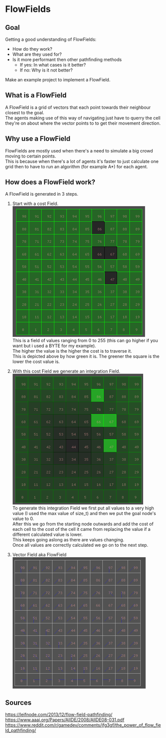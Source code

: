 # FlowFields

## Goal

Getting a good understanding of FlowFields:  

- How do they work?
- What are they used for?
- Is it more performant then other pathfinding methods  
	- If yes: In what cases is it better?
	- If no: Why is it not better?
	
Make an example project to implement a FlowField.

## What is a FlowField

A FlowField is a grid of vectors that each point towards their neighbour closest to the goal.  
The agents making use of this way of navigating just have to querry the cell they're on about where the vector points to to get their movement direction.  

## Why use a FlowField

FlowFields are mostly used when there's a need to simulate a big crowd moving to certain points.  
This is because when there's a lot of agents it's faster to just calculate one grid then to have to run an algorithm \(for example A\*\) for each agent.  

## How does a FlowField work?

A FlowField is generated in 3 steps.

1. Start with a cost Field.  
![CostField](https://github.com/PjotrBrunain/FlowFields/blob/main/Images/CostField.png?raw=true)  
This is a field of values ranging from 0 to 255 (this can go higher if you want but i used a BYTE for my example).  
The higher the value is the higher the cost is to traverse it.  
This is depicted above by how green it is. The greener the square is the lower the cost value is.

2. With this cost Field we generate an integration Field.
![IntegrationField](https://github.com/PjotrBrunain/FlowFields/blob/main/Images/IntegrationField.png?raw=true)  
To generate this integration Field we first put all values to a very high value (I used the max value of size_t) and then we put the goal node's value to 0.  
After this we go from the starting node outwards and add the cost of each cell to the cost of the cell it came from replacing the value if a different calculated value is lower.  
This keeps going aslong as there are values changing.  
Once all values are correctly calculated we go on to the next step.  

3. Vector Field aka FlowField  
![FlowField](https://github.com/PjotrBrunain/FlowFields/blob/main/Images/FlowField.png?raw=true)  


## Sources

https://leifnode.com/2013/12/flow-field-pathfinding/  
https://www.aaai.org/Papers/AIIDE/2008/AIIDE08-031.pdf
https://www.reddit.com/r/gamedev/comments/jfg3gf/the_power_of_flow_field_pathfinding/
